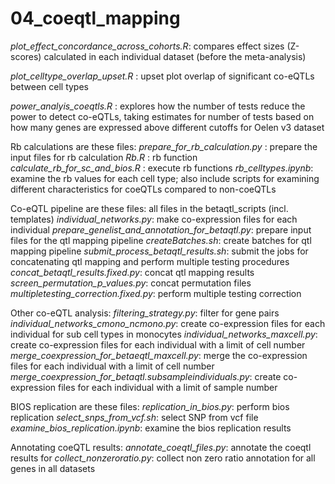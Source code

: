 # 04_coeqtl_mapping

*plot_effect_concordance_across_cohorts.R*:  compares effect sizes (Z-scores) calculated in each individual dataset (before the meta-analysis)

*plot_celltype_overlap_upset.R* : upset plot overlap of significant co-eQTLs between cell types

*power_analyis_coeqtls.R* : explores how the number of tests reduce the power to detect co-eQTLs, taking estimates for number of tests based on how many genes are expressed above different cutoffs for Oelen v3 dataset

Rb calculations are these files:
*prepare_for_rb_calculation.py* : prepare the input files for rb calculation
*Rb.R* : rb function
*calculate_rb_for_sc_and_bios.R* : execute rb functions
*rb_celltypes.ipynb*: examine the rb values for each cell type; also include scripts for examining different characteristics for coeQTLs compared to non-coeQTLs

Co-eQTL pipeline are these files:
all files in the betaqtl_scripts (incl. templates)
*individual_networks.py*: make co-expression files for each individual
*prepare_genelist_and_annotation_for_betaqtl.py*: prepare input files for the qtl mapping pipeline
*createBatches.sh*: create batches for qtl mapping pipeline
*submit_process_betaqtl_results.sh*: submit the jobs for concatenating qtl mapping and perform multiple testing procedures
*concat_betaqtl_results.fixed.py*: concat qtl mapping results
*screen_permutation_p_values.py*: concat permutation files
*multipletesting_correction.fixed.py*: perform multiple testing correction

Other co-eQTL analysis:
*filtering_strategy.py*: filter for gene pairs
*individual_networks_cmono_ncmono.py*: create co-expression files for each individual for sub cell types in monocytes
*individual_networks_maxcell.py*: create co-expression files for each individual with a limit of cell number
*merge_coexpression_for_betaeqtl_maxcell.py*: merge the co-expression files for each individual with a limit of cell number
*merge_coexpression_for_betaqtl.subsampleindividuals.py*: create co-expression files for each individual with a limit of sample number

BIOS replication are these files:
*replication_in_bios.py*: perform bios replication
*select_snps_from_vcf.sh*: select SNP from vcf file
*examine_bios_replication.ipynb*: examine the bios replication results

Annotating coeQTL results:
*annotate_coeqtl_files.py*: annotate the coeqtl results for 
*collect_nonzeroratio.py*: collect non zero ratio annotation for all genes in all datasets





